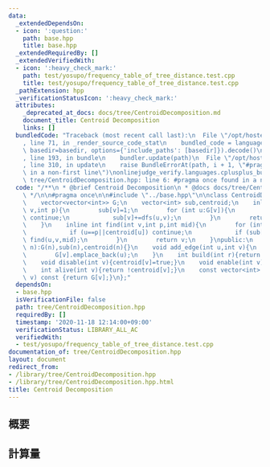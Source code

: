 ```yaml
---
data:
  _extendedDependsOn:
  - icon: ':question:'
    path: base.hpp
    title: base.hpp
  _extendedRequiredBy: []
  _extendedVerifiedWith:
  - icon: ':heavy_check_mark:'
    path: test/yosupo/frequency_table_of_tree_distance.test.cpp
    title: test/yosupo/frequency_table_of_tree_distance.test.cpp
  _pathExtension: hpp
  _verificationStatusIcon: ':heavy_check_mark:'
  attributes:
    _deprecated_at_docs: docs/tree/CentroidDecomposition.md
    document_title: Centroid Decomposition
    links: []
  bundledCode: "Traceback (most recent call last):\n  File \"/opt/hostedtoolcache/Python/3.9.1/x64/lib/python3.9/site-packages/onlinejudge_verify/documentation/build.py\"\
    , line 71, in _render_source_code_stat\n    bundled_code = language.bundle(stat.path,\
    \ basedir=basedir, options={'include_paths': [basedir]}).decode()\n  File \"/opt/hostedtoolcache/Python/3.9.1/x64/lib/python3.9/site-packages/onlinejudge_verify/languages/cplusplus.py\"\
    , line 193, in bundle\n    bundler.update(path)\n  File \"/opt/hostedtoolcache/Python/3.9.1/x64/lib/python3.9/site-packages/onlinejudge_verify/languages/cplusplus_bundle.py\"\
    , line 310, in update\n    raise BundleErrorAt(path, i + 1, \"#pragma once found\
    \ in a non-first line\")\nonlinejudge_verify.languages.cplusplus_bundle.BundleErrorAt:\
    \ tree/CentroidDecomposition.hpp: line 6: #pragma once found in a non-first line\n"
  code: "/**\n * @brief Centroid Decomposition\n * @docs docs/tree/CentroidDecomposition.md\n\
    \ */\n\n#pragma once\n\n#include \"../base.hpp\"\n\nclass CentroidDecomposition{\n\
    \    vector<vector<int>> G;\n    vector<int> sub,centroid;\n    inline int dfs(int\
    \ v,int p){\n        sub[v]=1;\n        for (int u:G[v]){\n            if (u==p||centroid[u])\
    \ continue;\n            sub[v]+=dfs(u,v);\n        }\n        return sub[v];\n\
    \    }\n    inline int find(int v,int p,int mid){\n        for (int u:G[v]){\n\
    \            if (u==p||centroid[u]) continue;\n            if (sub[u]>mid) return\
    \ find(u,v,mid);\n        }\n        return v;\n    }\npublic:\n    CentroidDecomposition(int\
    \ n):G(n),sub(n),centroid(n){}\n    void add_edge(int u,int v){\n        G[u].emplace_back(v);\n\
    \        G[v].emplace_back(u);\n    }\n    int build(int r){return find(r,-1,dfs(r,-1)>>1);}\n\
    \    void disable(int v){centroid[v]=true;}\n    void enable(int v){centroid[v]=false;}\n\
    \    int alive(int v){return !centroid[v];}\n    const vector<int> &operator[](int\
    \ v) const {return G[v];}\n};"
  dependsOn:
  - base.hpp
  isVerificationFile: false
  path: tree/CentroidDecomposition.hpp
  requiredBy: []
  timestamp: '2020-11-18 12:14:00+09:00'
  verificationStatus: LIBRARY_ALL_AC
  verifiedWith:
  - test/yosupo/frequency_table_of_tree_distance.test.cpp
documentation_of: tree/CentroidDecomposition.hpp
layout: document
redirect_from:
- /library/tree/CentroidDecomposition.hpp
- /library/tree/CentroidDecomposition.hpp.html
title: Centroid Decomposition
---
```

## 概要

## 計算量